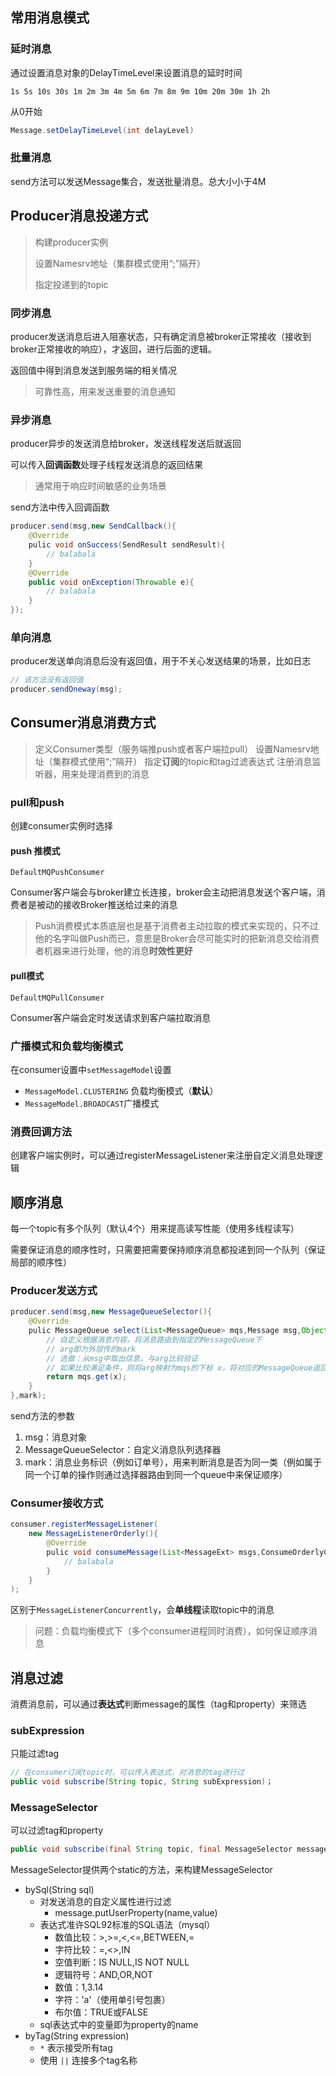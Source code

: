 ## 常用消息模式

### 延时消息

通过设置消息对象的DelayTimeLevel来设置消息的延时时间

`1s 5s 10s 30s 1m 2m 3m 4m 5m 6m 7m 8m 9m 10m 20m 30m 1h 2h`

从0开始

```java
Message.setDelayTimeLevel(int delayLevel)
```

### 批量消息

send方法可以发送Message集合，发送批量消息。总大小小于4M

## Producer消息投递方式

> 构建producer实例
>
> 设置Namesrv地址（集群模式使用“;”隔开）
>
> 指定投递到的topic

### 同步消息

producer发送消息后进入阻塞状态，只有确定消息被broker正常接收（接收到broker正常接收的响应），才返回，进行后面的逻辑。

返回值中得到消息发送到服务端的相关情况

> 可靠性高，用来发送重要的消息通知

### 异步消息

producer异步的发送消息给broker，发送线程发送后就返回

可以传入**回调函数**处理子线程发送消息的返回结果

> 通常用于响应时间敏感的业务场景

send方法中传入回调函数

```java
producer.send(msg,new SendCallback(){
    @Override
    pulic void onSuccess(SendResult sendResult){
        // balabala
    }
    @Override
    public void onException(Throwable e){
        // balabala
    }
});
```

### 单向消息

producer发送单向消息后没有返回值，用于不关心发送结果的场景，比如日志

```java
// 该方法没有返回值
producer.sendOneway(msg);
```

## Consumer消息消费方式

> 定义Consumer类型（服务端推push或者客户端拉pull）
> 设置Namesrv地址（集群模式使用“;”隔开）
> 指定**订阅**的topic和tag过滤表达式
> 注册消息监听器，用来处理消费到的消息

### pull和push

创建consumer实例时选择

#### push 推模式

`DefaultMQPushConsumer`

Consumer客户端会与broker建立长连接，broker会主动把消息发送个客户端，消费者是被动的接收Broker推送给过来的消息

> Push消费模式本质底层也是基于消费者主动拉取的模式来实现的，只不过他的名字叫做Push而已，意思是Broker会尽可能实时的把新消息交给消费者机器来进行处理，他的消息**时效性更好**

#### pull模式

`DefaultMQPullConsumer`

Consumer客户端会定时发送请求到客户端拉取消息

### 广播模式和负载均衡模式

在consumer设置中`setMessageModel`设置

- `MessageModel.CLUSTERING` 负载均衡模式（**默认**）
- `MessageModel.BROADCAST`广播模式

### 消费回调方法

创建客户端实例时，可以通过registerMessageListener来注册自定义消息处理逻辑

## 顺序消息

每一个topic有多个队列（默认4个）用来提高读写性能（使用多线程读写）

需要保证消息的顺序性时，只需要把需要保持顺序消息都投递到同一个队列（保证局部的顺序性）

### Producer发送方式

```java
producer.send(msg,new MessageQueueSelector(){
    @Override
    pulic MessageQueue select(List<MessageQueue> mqs,Message msg,Object arg){
        // 自定义根据消息内容，将消息路由到指定的MessageQueue下
        // arg即为外层传的mark
        // 选做：从msg中取出信息，与arg比较验证
        // 如果比较满足条件，则将arg映射为mqs的下标 x，将对应的MessageQueue返回
        return mqs.get(x);
    }
},mark);
```

send方法的参数

1. msg：消息对象
2. MessageQueueSelector：自定义消息队列选择器 
3. mark：消息业务标识（例如订单号），用来判断消息是否为同一类（例如属于同一个订单的操作则通过选择器路由到同一个queue中来保证顺序）

### Consumer接收方式

```java
consumer.registerMessageListener(
    new MessageListenerOrderly(){
        @Override
        pulic void consumeMessage(List<MessageExt> msgs,ConsumeOrderlyContext context){
            // balabala
        }
    }
);
```

区别于`MessageListenerConcurrently`，会**单线程**读取topic中的消息

> 问题：负载均衡模式下（多个consumer进程同时消费），如何保证顺序消息

## 消息过滤

消费消息前，可以通过**表达式**判断message的属性（tag和property）来筛选

### subExpression

只能过滤tag

```java
// 在consumer订阅topic时，可以传入表达式，对消息的tag进行过
public void subscribe(String topic, String subExpression)；
```

### MessageSelector

可以过滤tag和property

```java
public void subscribe(final String topic, final MessageSelector messageSelector)；    
```

MessageSelector提供两个static的方法，来构建MessageSelector

* bySql(String sql)
  * 对发送消息的自定义属性进行过滤
    * message.putUserProperty(name,value)
  * 表达式准许SQL92标准的SQL语法（mysql）
    - 数值比较：>,>=,<,<=,BETWEEN,=
    - 字符比较：=,<>,IN
    - 空值判断：IS NULL,IS NOT NULL
    - 逻辑符号：AND,OR,NOT
    - 数值：1,3.14
    - 字符：'a'（使用单引号包裹）
    - 布尔值：TRUE或FALSE
  * sql表达式中的变量即为property的name
* byTag(String expression)
  * `*` 表示接受所有tag
  * 使用 `||` 连接多个tag名称







